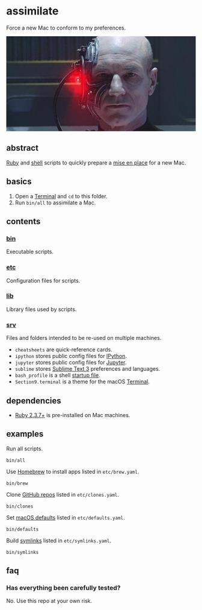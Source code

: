 # assimilate

Force a new Mac to conform to my preferences.

![Locutus of Borg](assimilate.jpeg)

## abstract

[Ruby] and [shell] scripts to quickly prepare a [mise en place] for a new Mac.

[Ruby]: https://www.ruby-lang.org
[shell]: https://en.wikipedia.org/wiki/Shell_(computing)
[mise en place]: https://en.wikipedia.org/wiki/Mise_en_place

## basics

1. Open a [Terminal] and `cd` to this folder.
1. Run `bin/all` to assimilate a Mac.

[Terminal]: https://en.wikipedia.org/wiki/Terminal_%28macOS%29

## contents

### [bin](bin)

Executable scripts.

### [etc](etc)

Configuration files for scripts.

### [lib](lib)

Library files used by scripts.

### [srv](srv)

Files and folders intended to be re-used on multiple machines.

- `cheatsheets` are quick-reference cards.
- `ipython` stores public config files for [IPython].
- `jupyter` stores public config files for [Jupyter].
- `sublime` stores [Sublime Text 3] preferences and languages.
- `bash_profile` is a shell [startup file].
- `Section9.terminal` is a theme for the macOS [Terminal].

[IPython]: https://ipython.org/
[Jupyter]: https://jupyter.org/
[Sublime Text 3]: https://www.sublimetext.com/
[startup file]: http://www.gnu.org/software/bash/manual/bashref.html#Bash-Startup-Files
[Terminal]: https://en.wikipedia.org/wiki/Terminal_%28macOS%29

## dependencies

- [Ruby 2.3.7+] is pre-installed on Mac machines.

[Ruby 2.3.7+]: https://www.ruby-lang.org

## examples

Run all scripts.
```
bin/all
```

Use [Homebrew] to install apps listed in `etc/brew.yaml`.
```
bin/brew
```

Clone [GitHub repos] listed in `etc/clones.yaml`.
```
bin/clones
```

Set [macOS defaults] listed in `etc/defaults.yaml`.
```
bin/defaults
```

Build [symlinks] listed in `etc/symlinks.yaml`.
```
bin/symlinks
```

[Homebrew]: https://brew.sh/
[GitHub repos]: https://help.github.com/en/github/creating-cloning-and-archiving-repositories/about-repositories
[macOS defaults]: https://en.wikipedia.org/wiki/Defaults_(software)
[symlinks]: https://en.wikipedia.org/wiki/Symbolic_link

## faq

### Has everything been carefully tested?

No. Use this repo at your own risk.
